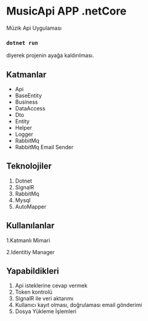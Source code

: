 # MusicApi APP .netCore

Müzik Api Uygulaması

### `dotnet run`
diyerek projenin ayağa kaldırılması.

## Katmanlar

- Api
- BaseEntity
- Business
- DataAccess
- Dto
- Entity
- Helper
- Logger
- RabbitMq
- RabbitMq Email Sender



## Teknolojiler

1. Dotnet
2. SignalR
3. RabbitMq
4. Mysql
5. AutoMapper



## Kullanılanlar
1.Katmanlı Mimari

2.Identitiy Manager


## Yapabildikleri

1. Api isteklerine cevap vermek
2. Token kontrolü
3. SignalR ile veri aktarımı
4. Kullanıcı kayıt olması, doğrulaması email gönderimi
5. Dosya Yükleme İşlemleri
